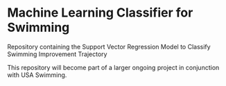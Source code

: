 # Machine Learning Classifier for Swimming
Repository containing the Support Vector Regression Model to Classify Swimming Improvement Trajectory

This repository will become part of a larger ongoing project in conjunction with USA Swimming.

